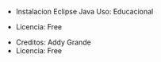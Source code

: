 + Instalacion Eclipse Java
  Uso: Educacional
- Licencia: Free
+ Creditos: Addy Grande 
+ Licencia: Free
